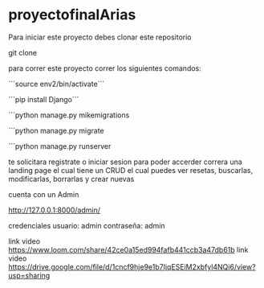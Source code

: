 # proyectofinalArias

Para iniciar este proyecto debes clonar este repositorio

git clone  

para correr este proyecto correr los siguientes comandos: 

´´´source env2/bin/activate´´´

´´´pip install Django´´´

´´´python manage.py mikemigrations

´´´python manage.py migrate

´´´python manage.py runserver


te solicitara registrate o iniciar sesion para poder accerder 
correra una landing page el cual tiene 
un CRUD el cual puedes ver resetas, buscarlas, modificarlas, borrarlas y crear nuevas 



cuenta con un Admin 

http://127.0.0.1:8000/admin/ 

credenciales 
usuario: admin 
contraseña: admin 


link video https://www.loom.com/share/42ce0a15ed994fafb441ccb3a47db61b
link video https://drive.google.com/file/d/1cncf9hje9e1b7IjqESEiM2xbfyl4NQi6/view?usp=sharing
